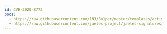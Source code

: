 ```yaml
---
id: CVE-2020-8772
pocs:
  - https://raw.githubusercontent.com/1N3/Sn1per/master/templates/active/CVE-2020-8772_-_IfiniteWP_Client_1.9.4.5_Authentication_Bypass_1.sh
  - https://raw.githubusercontent.com/jaeles-project/jaeles-signatures/master/cves/infinitewp-improper-authentication-cve-2020-8772.yaml
---
```

